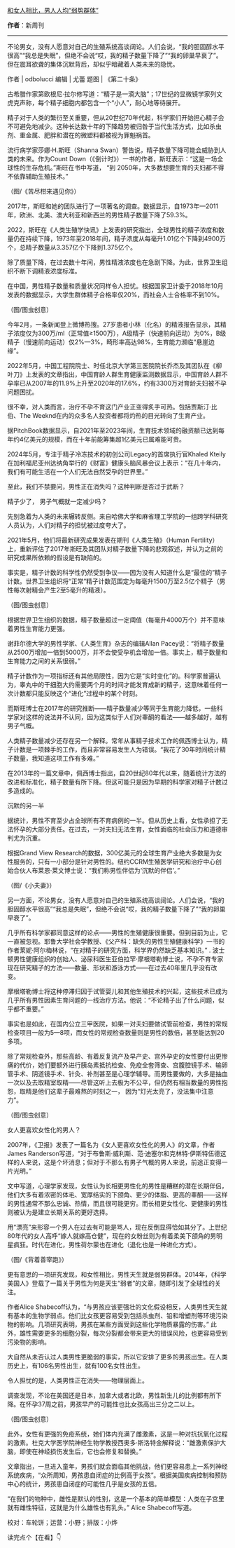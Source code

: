 

[和女人相比，男人人均“弱势群体”](https://mp.weixin.qq.com/s/MeoGOe6YDI3ZheIzHyb1yg)

**作者**：新周刊

---

不论男女，没有人愿意对自己的生殖系统高谈阔论。人们会说，“我的胆固醇水平很高”“我总是失眠”，但绝不会说“哎，我的精子数量下降了”“我的卵巢早衰了”。但在震耳欲聋的集体沉默背后，却似乎暗藏着人类未来的隐忧。




作者 | odbolucci
编辑 | 尤蕾
题图 | 《第二十条》







古希腊作家第欧根尼·拉尔修写道：“精子是一滴大脑”；17世纪的显微镜学家列文虎克声称，每个精子细胞内都包含一个“小人”，耐心地等待展开。




精子对于人类的繁衍至关重要，但从20世纪70年代起，科学家们开始担心精子会不可避免地减少。这种长达数十年的下降趋势被归咎于当代生活方式，比如杀虫剂、重金属、肥胖和潜在的微塑料都被视为罪魁祸首。




流行病学家莎娜·H.斯旺（Shanna Swan）警告说，精子数量下降可能会威胁到人类的未来。作为Count Down（《倒计时》）一书的作者，斯旺表示：“这是一场全球性的生存危机。”斯旺在书中写道， “到 2050年，大多数想要生育的夫妇都不得不依靠辅助生殖技术。”




（图/《苦尽柑来遇见你》）


2017年，斯旺和她的团队进行了一项著名的调查。数据显示，自1973年—2011年，欧洲、北美、澳大利亚和新西兰的男性精子数量下降了59.3%。


2022，斯旺在《人类生殖学快讯》上发表的研究指出，全球男性的精子浓度和数量仍在持续下降，1973年至2018年间，精子浓度从每毫升1.01亿个下降到4900万个，总精子数量从3.357亿个下降到1.375亿个。


除了质量下降，在过去数十年间，男性精液浓度也在急剧下降。为此，世界卫生组织不断下调精液浓度标准。


在中国，男性精子数量和质量状况同样令人担忧。根据国家卫计委于2018年10月发表的数据显示，大学生群体精子合格率仅20%，而社会人士合格率不到10%。



（图/图虫创意）



今年2月，一条新闻登上微博热搜。27岁患者小林（化名）的精液报告显示，其精子浓度仅为300万/ml（正常值≥1500万），A级精子（快速前向运动）为0%，B级精子（慢速前向运动）仅2%—3%，畸形率高达98%，生育能力濒临“悬崖边缘”。


2022年5月，中国工程院院士、时任北京大学第三医院院长乔杰及其团队在《柳叶刀》上发表的文章指出，中国育龄人群生育健康监测数据显示，中国育龄人群不孕率已从2007年的11.9%上升至2020年的17.6%，约有3300万对育龄夫妇被不孕问题困扰。


很不幸，对人类而言，治疗不孕不育这门产业正变得炙手可热。包括贾斯汀·比伯、The Weeknd在内的众多名人投资者都将灼热的目光转向了生育产业。


据PitchBook数据显示，自2021年至2023年间，生育技术领域的融资额已达到每年约4亿美元的规模，而在十年前能筹集超1亿美元已属难能可贵。


2024年5月，专注于精子冷冻技术的初创公司Legacy的首席执行官Khaled Kteily在加利福尼亚州达纳角举行的《财富》健康头脑风暴会议上表示：“在几十年内，我们有可能生活在一个人们无法自然受孕的世界里。”


至此，我们不禁要问，男性正在消失吗？这种判断是否过于武断？


精子少了，
男子气概就一定减少吗？


先别急着为人类的未来辗转反侧。来自哈佛大学和麻省理工学院的一组跨学科研究人员认为，人们对精子的担忧被过度夸大了。


2021年5月，他们将最新研究成果发表在期刊《人类生殖》（Human Fertility）上，重新评估了2017年斯旺及其团队对精子数量下降的悲观叙述，并认为之前的研究成果所依赖的假设是有缺陷的。


事实是，精子计数的科学性仍然受到争议——因为没有人知道什么是“最佳的”精子计数。世界卫生组织将“正常”精子计数范围定为每毫升1500万至2.5亿个精子（男性每次射精会产生2至5毫升的精液）。


（图/图虫创意）


根据世界卫生组织的数据，精子数量超过一定阈值（每毫升4000万个）并不意味着男性生育能力更强。


谢菲尔德大学的男性学家、《人类生育》杂志的编辑Allan Pacey说：“将精子数量从2500万增加一倍到5000万，并不会使受孕机会增加一倍。事实上，精子数量和生育能力之间的关系很弱。”


精子计数作为一项指标还有其他局限性，因为它是“实时变化”的。科学家普遍认为，睾丸中的干细胞大约需要两个月的时间才能发育成新的精子，这意味着任何一次计数都只能反映这个“进化”过程中的某个时刻。


而斯旺博士在2017年的研究推断——精子数量减少等同于生育能力降低，一些科学家对这样的说法并不认同，因为这类似于人们对睾酮的看法——越多越好，越有男子气概。


人类精子数量减少还存在另一个解释。常年从事精子技术工作的佩西博士认为，精子计数是一项棘手的工作，而且非常容易发生人为错误。“我花了30年时间统计精子数量，我知道这项工作有多难。”


在2013年的一篇文章中，佩西博士指出，自20世纪80年代以来，随着统计方法的改进和标准化，精子数量有所下降。但这可能只是因为早期的科学家对精子计数过多造成的。


沉默的另一半


据统计，男性不育至少占全球所有不育病例的一半。但从历史上看，女性承担了无法怀孕的大部分责任。在过去，一对夫妇无法生育，女性面临的社会压力和道德审判尤为沉重。


根据Grand View Research的数据，300亿美元的全球生育产业绝大多数是为女性服务的，只有一小部分是针对男性的。纽约CCRM生殖医学研究和治疗中心创始合伙人布莱恩·莱文博士说：“我们称男性伴侣为‘沉默的伴侣’。”


（图/《小夫妻》）


另一方面，不论男女，没有人愿意对自己的生殖系统高谈阔论。人们会说，“我的胆固醇水平很高”“我总是失眠”，但绝不会说“哎，我的精子数量下降了”“我的卵巢早衰了”。


几乎所有科学家都同意这样的论点——男性的生殖健康很重要。但到目前为止，它一直被忽视。耶鲁大学社会学教授、《父产科：缺失的男性生殖健康科学》一书的作者莱妮·阿尔梅林说，“在对精子的研究方面，科学界仍然缺乏基本知识。”
.
波士顿男性健康组织的创始人、泌尿科医生亚伯拉罕·摩根塔勒博士说，不孕不育专家现在研究精子的方法——数量、形状和游泳方式——在过去40年里几乎没有改变。


摩根塔勒博士将这种停滞归因于试管婴儿和其他生殖技术的兴起，这些技术已成为几乎所有男性因素生育问题的一线治疗方法。他说：“不论精子出了什么问题，似乎都不重要。”


事实也是如此，在国内公立三甲医院，如果一对夫妇要做试管前检查，男性的常规检查项目一般为5—8项，而女性的常规检查数量则是男性的数倍，甚至能达到20多项。


除了常规检查外，那些高龄、有着反复流产及早产史、宫外孕史的女性要付出更惨痛的代价，她们要额外进行胰岛素抵抗检查、免疫全套筛查、宫腹腔镜手术、输卵管手术、阴道镜手术、针灸、补剂甚至是心理学辅导。而男性要做的，大多是抽血一次以及去取精室取精——尽管这听上去极为不公平，但仍然有相当数量的男性抱怨，取精是他们这辈子最难熬的时刻之一， 因为“灯光太亮了，没法集中注意力”。



（图/图虫创意）



女人更喜欢女性化的男人？


2007年，《卫报》发表了一篇名为《女人更喜欢女性化的男人》的文章，作者James Randerson写道，“对于布鲁斯·威利斯、范·迪塞尔和克林特·伊斯特伍德这样的人来说，这是个坏消息；但对于不那么有男子气概的男人来说，前途正变得一片光明。”


文中写道，心理学家发现，女性认为长相更男性化的男性是糟糕的潜在长期伴侣，他们大多有着浓密的体毛、宽厚结实的下颌角、更少的体脂、更高的睾酮——这样的男性通常不那么忠诚、热情，而且很可能更穷。而长相更女性化、更健康的男性则被认为是建立长期关系的更好选择。


用“漂亮”来形容一个男人在过去有可能是骂人，现在反倒显得恰如其分了。上世纪80年代的女人高呼“嫁人就嫁高仓健”，现在的女粉丝则为有着柔美下颌角的男明星疯狂。时代在进化，男性荷尔蒙也在进化（退化也是一种进化方式）。


（图/《背着善宰跑》）


更有意思的一项研究发现，和女性相比，男性天生就是弱势群体。2014年，《科学美国人》登载了一篇关于男性为何是天生“弱者”的文章，随即引发了全球性的关注。


作者Alice Shabecoff认为，“与男孩应该更强壮的文化假设相反，人类男性天生就有基本的生物学弱点。他们比女孩更容易受到包括杀虫剂、铅和增塑剂等环境污染物的影响。几项研究表明，男孩在某些方面受到这些化学物质暴露的伤害。” 此外，雄性需要更多的细胞分裂，每次分裂都会带来更大的错误风险，也更容易受到污染物的影响。


大自然从未否认过人类男性更脆弱的事实，所以它安排了更多的男孩出生。在人类历史上，有106名男性出生，就有100名女性出生。


令人担忧的是，人类男性正在消失——物理层面上。


调查发现，不论在美国还是日本，加拿大或者北欧，男性新生儿的比例都有所下降。在怀孕37周之前，男孩早产的可能性也比女孩高出三分之二以上。


（图/图虫创意）


此外，女性有更强的免疫系统，她们体内充满了雌激素，这是一种对抗抗氧化过程的激素。杜克大学医学院神经生物学教授西奥多·斯洛特金解释说：“雌激素保护大脑，即使在神经损伤发生后，它也会修复和替换。”


文章指出，一旦进入童年，男孩们就会面临其他挑战，他们更容易患上一系列神经系统疾病，“众所周知，男孩患自闭症的比例高于女孩”。根据美国疾病控制和预防中心的统计，男孩患自闭症的可能性几乎是女孩的五倍。


“在我们的物种中，雌性是默认的性别，这是一个基本的简单模型：人类在子宫里就有雌性特征，这就是为什么雄性也有乳头。” Alice Shabecoff写道。


校对：车轮饼；运营：小野；排版：小烨







读完点个【在看】👇
